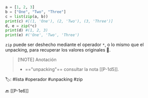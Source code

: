 ```python title:zipUnpack.py
a = [1, 2, 3]
b = ["One", "Two", "Three"]
c = list(zip(a, b))
print(c) #[(1, 'One'), (2, 'Two'), (3, 'Three')]
d, e = zip(*c)
print(d) #(1, 2, 3)
print(e) #('One', 'Two', 'Three')
```

`zip` puede ser deshecho mediante el operador `*`, o lo mismo que el unpacking, para recuperar los valores originales 🎁.

> [!NOTE] Anotación
> - =="unpacking"== consultar la nota [[P-1d5]].

🏷️:  #lista #operador #unpacking #zip

🔙 [[P-1e6]]